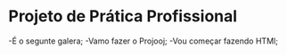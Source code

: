# Projeto de Prática Profissional

-É o segunte galera;
-Vamo fazer o Projooj;
-Vou começar fazendo HTMl;
